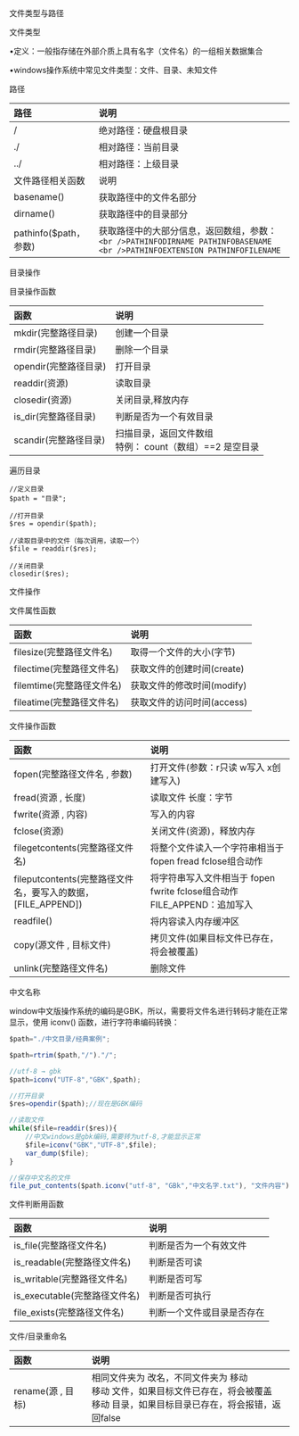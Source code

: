 文件类型与路径

文件类型

•定义：一般指存储在外部介质上具有名字（文件名）的一组相关数据集合

•windows操作系统中常见文件类型：文件、目录、未知文件

路径

|路径					|说明																													|
|:---|:---|
|/						|绝对路径：硬盘根目录																									|
|./						|相对路径：当前目录																										|
|../					|相对路径：上级目录																										|
|文件路径相关函数		|说明																													|
|basename()				|获取路径中的文件名部分																									|
|dirname()				|获取路径中的目录部分																									|
|pathinfo($path，参数)	|获取路径中的大部分信息，返回数组，参数：`<br />PATHINFODIRNAME PATHINFOBASENAME <br />PATHINFOEXTENSION PATHINFOFILENAME`|

目录操作

目录操作函数

|函数					|说明															|
|:---|:---|
|mkdir(完整路径目录)	|创建一个目录													|
|rmdir(完整路径目录)	|删除一个目录													|
|opendir(完整路径目录)	|打开目录														|
|readdir(资源)			|读取目录														|
|closedir(资源)			|关闭目录,释放内存												|
|is_dir(完整路径目录)	|判断是否为一个有效目录											|
|scandir(完整路径目录)	|扫描目录，返回文件数组<br /> 特例： count（数组）==2 是空目录	|

遍历目录
```
//定义目录
$path = "目录";

//打开目录
$res = opendir($path);

//读取目录中的文件（每次调用，读取一个）
$file = readdir($res);

//关闭目录
closedir($res);
```

文件操作

文件属性函数

|函数						|说明						|
|:---|:---|
|filesize(完整路径文件名)	|取得一个文件的大小(字节)	|
|filectime(完整路径文件名)	|获取文件的创建时间(create)	|
|filemtime(完整路径文件名)	|获取文件的修改时间(modify)	|
|fileatime(完整路径文件名)	|获取文件的访问时间(access)	|

文件操作函数

|函数															|说明																			|
|:---|:---|
|fopen(完整路径文件名 , 参数)									|打开文件(参数：r只读 w写入 x创建写入)											|
|fread(资源 , 长度)												|读取文件 长度：字节															|
|fwrite(资源 , 内容)											|写入的内容																		|
|fclose(资源)													|关闭文件(资源)，释放内存														|
|filegetcontents(完整路径文件名)								|将整个文件读入一个字符串相当于 fopen fread fclose组合动作				|
|fileputcontents(完整路径文件名，要写入的数据，[FILE_APPEND])	|将字符串写入文件相当于 fopen fwrite fclose组合动作FILE_APPEND：追加写入	|
|readfile()														|将内容读入内存缓冲区															|
|copy(源文件 , 目标文件)										|拷贝文件(如果目标文件已存在，将会被覆盖)										|
|unlink(完整路径文件名)											|删除文件																		|


中文名称

window中文版操作系统的编码是GBK，所以，需要将文件名进行转码才能在正常显示，使用 iconv() 函数，进行字符串编码转换：

```js
$path="./中文目录/经典案例";

$path=rtrim($path,"/")."/";

//utf-8 → gbk
$path=iconv("UTF-8","GBK",$path);

//打开目录
$res=opendir($path);//现在是GBK编码

//读取文件
while($file=readdir($res)){
    //中文windows是gbk编码,需要转为utf-8,才能显示正常
    $file=iconv("GBK","UTF-8",$file);
    var_dump($file);
}

//保存中文名的文件
file_put_contents($path.iconv("utf-8", "GBk","中文名字.txt"), "文件内容");
```

文件判断用函数

|函数	|说明|
|:---|:---|
|is_file(完整路径文件名)	|判断是否为一个有效文件		|
|is_readable(完整路径文件名)	|判断是否可读				|
|is_writable(完整路径文件名)	|判断是否可写				|
|is_executable(完整路径文件名)	|判断是否可执行				|
|file_exists(完整路径文件名)	|判断一个文件或目录是否存在	|

文件/目录重命名

|函数				|说明																																		|
|:---|:---|
|rename(源 , 目标)	|相同文件夹为 改名，不同文件夹为 移动<br />移动 文件，如果目标文件已存在，将会被覆盖<br />移动 目录，如果目标目录已存在，将会报错，返回false|

